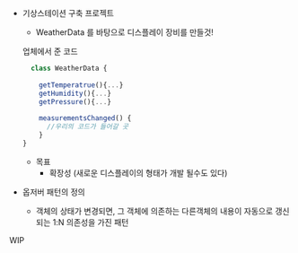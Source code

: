 - 기상스테이션 구축 프로젝트
  -  WeatherData 를 바탕으로 디스플레이 장비를 만들것!
  
  
  업체에서 준 코드
  ```ts
    class WeatherData {
    
      getTemperatrue(){...}    
      getHumidity(){...}      
      getPressure(){...}
    
      measurementsChanged() {
        //우리의 코드가 들어갈 곳
      }
  }
  ```
  - 목표
    - 확장성 (새로운 디스플레이의 형태가 개발 될수도 있다)


- 옵저버 패턴의 정의
  - 객체의 상태가 변경되면, 그 객체에 의존하는 다른객체의 내용이 자동으로 갱신되는 1:N 의존성을 가진 패턴
  


WIP
